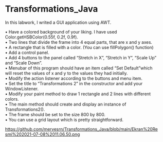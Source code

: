# Transformations_Java

In this labwork, I writed a GUI application using AWT. <br>

• Have a colored background of your liking. I have used Color.getHSBColor(0.55f, 0.2f, 0.9f).<br>
• Two lines that divide the frame into 4 equal parts, that are x and y axes.<br>
• A rectangle that is filled with a color. (You can use fillPolygon() function)<br>
• Add a control panel.<br>
• Add 4 buttons to the panel called “Stretch in X”, “Stretch in Y”, “Scale Up” and “Scale Down”.<br>
• Menubar of this program should have an item called “Set Default”which will reset the values of x and y to the values they had initially.<br>
• Modify the action listener according to the buttons and menu item.<br>
• Set the title to “Transformations 2” in the constructor and add your WindowListener.<br>
• Modify your paint method to draw 1 rectangle and 2 lines with different colors.<br>
• The main method should create and display an instance of Transformations2().<br>
• The frame should be set to the size 800 by 800.<br>
• You can use a grid layout which is pretty straightforward.<br>

https://github.com/mervesrn/Transformations_Java/blob/main/Ekran%20Resmi%202021-07-08%2011.06.50.png
